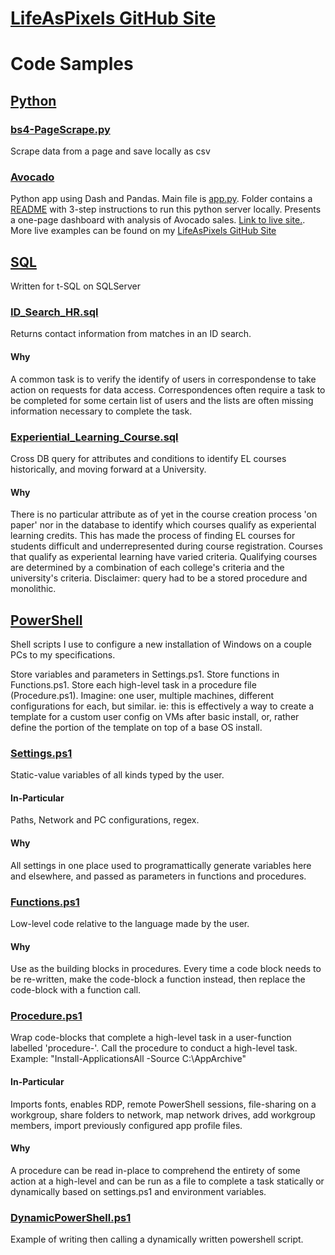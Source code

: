 # [LifeAsPixels GitHub Site](https://lifeaspixels.github.io/)

# Code Samples

## [Python](/Python)

### [bs4-PageScrape.py](/Python/bs4-PageScrape.py)
Scrape data from a page and save locally as csv

### [Avocado](/Python/Avacado)
Python app using Dash and Pandas. Main file is [app.py](/Python/Avocado/app.py). Folder contains a [README](/Python/Avocado/README.md) with 3-step instructions to run this python server locally. Presents a one-page dashboard with analysis of Avocado sales. [Link to live site.](http://lifeaspixels.pythonanywhere.com/). More live examples can be found on my [LifeAsPixels GitHub Site](https://lifeaspixels.github.io/)

## [SQL](/SQL)
Written for t-SQL on SQLServer

### [ID_Search_HR.sql](SQL/ID_Search_HR.sql)
Returns contact information from matches in an ID search.
#### Why
A common task is to verify the identify of users in correspondense to take action on requests for data access. Correspondences often require a task to be completed for some certain list of users and the lists are often missing information necessary to complete the task.

### [Experiential_Learning_Course.sql](SQL/Experiential_Learning_Course.sql)
Cross DB query for attributes and conditions to identify EL courses historically, and moving forward at a University.
#### Why
There is no particular attribute as of yet in the course creation process 'on paper' nor in the database to identify which courses qualify as experiental learning credits. This has made the process of finding EL courses for students difficult and underrepresented during course registration. Courses that qualify as experiental learning have varied criteria. Qualifying courses are determined by a combination of each college's criteria and the university's criteria. Disclaimer: query had to be a stored procedure and monolithic.

## [PowerShell](/Powershell)
Shell scripts I use to configure a new installation of Windows on a couple PCs to my specifications.

Store variables and parameters in Settings.ps1.
Store functions in Functions.ps1.
Store each high-level task in a procedure file (Procedure.ps1).
Imagine: one user, multiple machines, different configurations for each, but similar. ie: this is effectively a way to create a template for a custom user config on VMs after basic install, or, rather define the portion of the template on top of a base OS install.

### [Settings.ps1](/PowerShell/Settings.ps1)
Static-value variables of all kinds typed by the user.
#### In-Particular
Paths, Network and PC configurations, regex.
#### Why
All settings in one place used to programattically generate variables here and elsewhere, and passed as parameters in functions and procedures.

### [Functions.ps1](/PowerShell/Functions.ps1)
Low-level code relative to the language made by the user.
#### Why
Use as the building blocks in procedures. Every time a code block needs to be re-written, make the code-block a function instead, then replace the code-block with a function call.

### [Procedure.ps1](/PowerShell/Procedure.ps1)
Wrap code-blocks that complete a high-level task in a user-function labelled 'procedure-'. Call the procedure to conduct a high-level task. Example:
  "Install-ApplicationsAll -Source C:\AppArchive"
#### In-Particular
Imports fonts, enables RDP, remote PowerShell sessions, file-sharing on a workgroup, share folders to network, map network drives, add workgroup members, import previously configured app profile files.
#### Why
A procedure can be read in-place to comprehend the entirety of some action at a high-level and can be run as a file to complete a task statically or dynamically based on settings.ps1 and environment variables.

### [DynamicPowerShell.ps1](/PowerShell/DynamicPowerShell.ps1)
Example of writing then calling a dynamically written powershell script.
